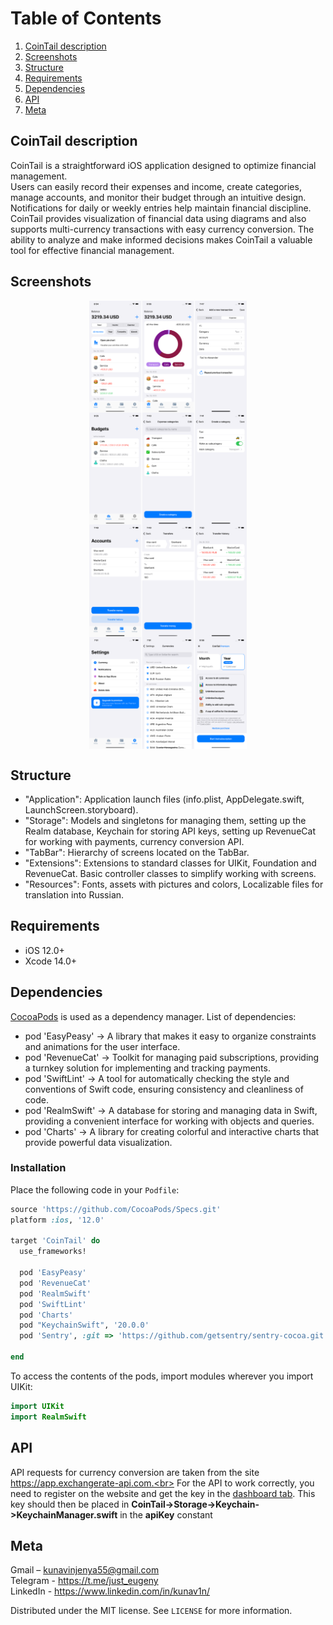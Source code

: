 # Table of Contents
1. [CoinTail description](#cointail-description)
2. [Screenshots](#screenshots)
3. [Structure](#structure)
4. [Requirements](#requirements)
5. [Dependencies](#dependencies)
6. [API](#api)
7. [Meta](#meta)

## CoinTail description
<p>CoinTail is a straightforward iOS application designed to optimize financial management.<br> 
Users can easily record their expenses and income, create categories, manage accounts, and monitor their budget through an intuitive design. Notifications for daily or weekly entries help maintain financial discipline.<br> 
CoinTail provides visualization of financial data using diagrams and also supports multi-currency transactions with easy currency conversion. The ability to analyze and make informed decisions makes CoinTail a valuable tool for effective financial management.</p>

## Screenshots
<img src="images/main.png" alt="Main menu" width="50%" style="display:block; margin:0 auto;">
<img src="images/budgets.png" alt="Budgets and categories" width="50%" style="display:block; margin:0 auto;">
<img src="images/accounts.png" alt="Accounts and transfer money" width="50%" style="display:block; margin:0 auto;">
<img src="images/settings.png" alt="Settings and payment screen" width="50%" style="display:block; margin:0 auto;">

## Structure 
* "Application": Application launch files (info.plist, AppDelegate.swift, LaunchScreen.storyboard).
* "Storage": Models and singletons for managing them, setting up the Realm database, Keychain for storing API keys, setting up RevenueCat for working with payments, currency conversion API.
* "TabBar": Hierarchy of screens located on the TabBar. 
* "Extensions": Extensions to standard classes for UIKit, Foundation and RevenueCat. Basic controller classes to simplify working with screens.
* "Resources": Fonts, assets with pictures and colors, Localizable files for translation into Russian.
  
## Requirements
- iOS 12.0+
- Xcode 14.0+

## Dependencies
[CocoaPods](https://cocoapods.org) is used as a dependency manager.
List of dependencies: 
* pod 'EasyPeasy' -> A library that makes it easy to organize constraints and animations for the user interface.
* pod 'RevenueCat' -> Toolkit for managing paid subscriptions, providing a turnkey solution for implementing and tracking payments.
* pod 'SwiftLint' -> A tool for automatically checking the style and conventions of Swift code, ensuring consistency and cleanliness of code.
* pod 'RealmSwift' -> A database for storing and managing data in Swift, providing a convenient interface for working with objects and queries.
* pod 'Charts' -> A library for creating colorful and interactive charts that provide powerful data visualization.

### Installation
Place the following code in your `Podfile`:
```ruby
source 'https://github.com/CocoaPods/Specs.git'
platform :ios, '12.0'

target 'CoinTail' do
  use_frameworks!

  pod 'EasyPeasy'
  pod 'RevenueCat'
  pod 'RealmSwift'
  pod 'SwiftLint'
  pod 'Charts'
  pod "KeychainSwift", '20.0.0'
  pod 'Sentry', :git => 'https://github.com/getsentry/sentry-cocoa.git', :tag => '8.1.0'

end
```

To access the contents of the pods, import modules wherever you import UIKit:

``` swift
import UIKit
import RealmSwift
```

## API 
API requests for currency conversion are taken from the site https://app.exchangerate-api.com.<br>
For the API to work correctly, you need to register on the website and get the key in the [dashboard tab](https://app.exchangerate-api.com/dashboard). This key should then be placed in <b>CoinTail->Storage->Keychain->KeychainManager.swift</b> in the <b>apiKey</b> constant

## Meta
Gmail – kunavinjenya55@gmail.com<br>
Telegram - https://t.me/just_eugeny<br>
LinkedIn - https://www.linkedin.com/in/kunav1n/

Distributed under the MIT license. See ``LICENSE`` for more information.
